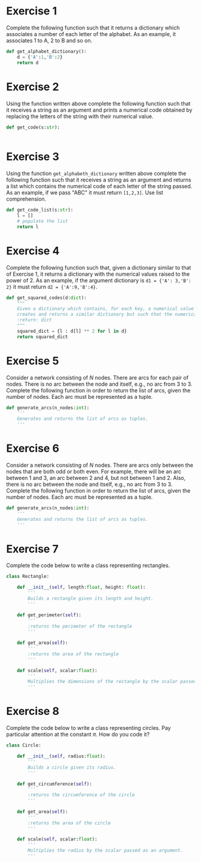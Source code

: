 # Exercise 1
Complete the following function such that it returns a dictionary which associates a number of each letter of the alphabet.
As an example, it associates $1$ to A, $2$ to B and so on.
```python
def get_alphabet_dictionary():
    d = {'A':1,'B':2}
    return d
```
# Exercise 2
Using the function written above complete the following function such that
it receives a string as an argument and prints a numerical code obtained by replacing the letters of the string with their
numerical value.
```python
def get_code(s:str):  
      
```

# Exercise 3
Using the function `get_alphabeth_dictionary` written above complete the following function such that
it receives a string as an argument and returns a list which contains the numerical code of each letter of the string passed.
As an example, if we pass "ABC" it must return `[1,2,3]`. Use list comprehension.
```python
def get_code_list(s:str):
    l = []
    # populate the list 
    return l  
```

# Exercise 4
Complete the following function such that, given a dictionary similar to that of Exercise 1, 
it returns a dictionary with the numerical values raised to the power of 2.
As an example, if the argument dictionary is `d1 = {'A': 3,'B': 2}` it must return `d2 = {'A':9,'B':4}`.
```python
def get_squared_codes(d:dict):
    """
    Given a dictionary which contains, for each key, a numerical value (similar to the one in exercise 1) 
    creates and returns a similar dictionary but such that the numerical value is squared.
    :return: dict
    """
    squared_dict = {l : d[l] ** 2 for l in d}
    return squared_dict
```

# Exercise 5
Consider a network consisting of $N$ nodes. There are arcs for each pair of nodes. 
There is no arc between the node and itself, e.g., no arc from $3$ to $3$.
Complete the following function in order to return the list of arcs, given the number of nodes. 
Each arc must be represented as a tuple.
```python
def generate_arcs(n_nodes:int):
    '''
    Generates and returns the list of arcs as tuples.
    '''
``` 

# Exercise 6
Consider a network consisting of $N$ nodes. There are arcs only between the nodes that are both odd or both even. 
For example, there will be an arc between $1$ and $3$, an arc between $2$ and $4$, but not between $1$ and $2$. 
Also, there is no arc between the node and itself, e.g., no arc from $3$ to $3$.
Complete the following function in order to return the list of arcs, given the number of nodes. 
Each arc must be represented as a tuple.
```python
def generate_arcs(n_nodes:int):
    '''
    Generates and returns the list of arcs as tuples.
    '''
``` 

# Exercise 7

Complete the code below to write a class representing rectangles.
```python
class Rectangle:

    def __init__(self, length:float, height: float):
        '''
        Builds a rectangle given its length and height.
        '''

    def get_perimeter(self):
        '''
        :returns the perimeter of the rectangle
        '''
    
    def get_area(self):
        '''
        :returns the area of the rectangle
        '''

    def scale(self, scalar:float):
        '''
        Multiplies the dimensions of the rectangle by the scalar passed as an argument.
        '''
``` 

# Exercise 8

Complete the code below to write a class representing circles.
Pay particular attention at the constant $\pi$. How do you code it? 
```python
class Circle:

    def __init__(self, radius:float):
        '''
        Builds a circle given its radius.
        '''

    def get_circumference(self):
        '''
        :returns the circumference of the circle
        '''
    
    def get_area(self):
        '''
        :returns the area of the circle
        '''

    def scale(self, scalar:float):
        '''
        Multiplies the radius by the scalar passed as an argument.
        '''
``` 